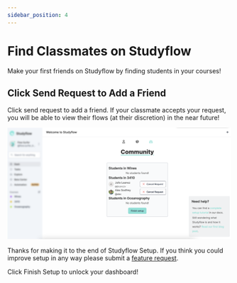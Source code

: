 ```yaml
---
sidebar_position: 4
---
```


# Find Classmates on Studyflow

Make your first friends on Studyflow by finding students in your courses!

## Click Send Request to Add a Friend

Click send request to add a friend. If your classmate accepts your request, you will be able to view their flows (at their discretion) in the near future!

![Community](../../static/img/getting-started/community-1.png)

Thanks for making it to the end of Studyflow Setup. If you think you could improve setup in any way please submit a [feature request](https://studyflow.ai/blog).

Click Finish Setup to unlock your dashboard!

